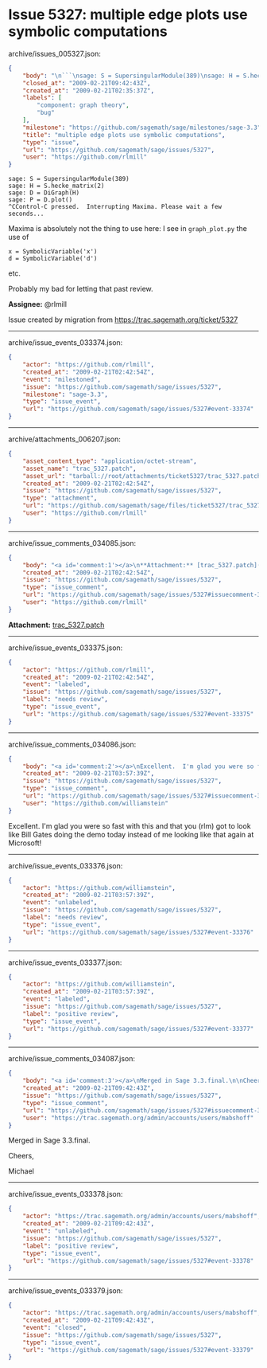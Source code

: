 # Issue 5327: multiple edge plots use symbolic computations

archive/issues_005327.json:
```json
{
    "body": "\n```\nsage: S = SupersingularModule(389)\nsage: H = S.hecke_matrix(2)\nsage: D = DiGraph(H)\nsage: P = D.plot()\n^CControl-C pressed.  Interrupting Maxima. Please wait a few seconds...\n```\n\nMaxima is absolutely not the thing to use here: I see in `graph_plot.py` the use of\n\n```\nx = SymbolicVariable('x')\nd = SymbolicVariable('d')\n```\netc.\n\nProbably my bad for letting that past review.\n\n**Assignee:** @rlmill\n\nIssue created by migration from https://trac.sagemath.org/ticket/5327\n\n",
    "closed_at": "2009-02-21T09:42:43Z",
    "created_at": "2009-02-21T02:35:37Z",
    "labels": [
        "component: graph theory",
        "bug"
    ],
    "milestone": "https://github.com/sagemath/sage/milestones/sage-3.3",
    "title": "multiple edge plots use symbolic computations",
    "type": "issue",
    "url": "https://github.com/sagemath/sage/issues/5327",
    "user": "https://github.com/rlmill"
}
```

```
sage: S = SupersingularModule(389)
sage: H = S.hecke_matrix(2)
sage: D = DiGraph(H)
sage: P = D.plot()
^CControl-C pressed.  Interrupting Maxima. Please wait a few seconds...
```

Maxima is absolutely not the thing to use here: I see in `graph_plot.py` the use of

```
x = SymbolicVariable('x')
d = SymbolicVariable('d')
```
etc.

Probably my bad for letting that past review.

**Assignee:** @rlmill

Issue created by migration from https://trac.sagemath.org/ticket/5327





---

archive/issue_events_033374.json:
```json
{
    "actor": "https://github.com/rlmill",
    "created_at": "2009-02-21T02:42:54Z",
    "event": "milestoned",
    "issue": "https://github.com/sagemath/sage/issues/5327",
    "milestone": "sage-3.3",
    "type": "issue_event",
    "url": "https://github.com/sagemath/sage/issues/5327#event-33374"
}
```



---

archive/attachments_006207.json:
```json
{
    "asset_content_type": "application/octet-stream",
    "asset_name": "trac_5327.patch",
    "asset_url": "tarball://root/attachments/ticket5327/trac_5327.patch",
    "created_at": "2009-02-21T02:42:54Z",
    "issue": "https://github.com/sagemath/sage/issues/5327",
    "type": "attachment",
    "url": "https://github.com/sagemath/sage/files/ticket5327/trac_5327.patch",
    "user": "https://github.com/rlmill"
}
```



---

archive/issue_comments_034085.json:
```json
{
    "body": "<a id='comment:1'></a>\n**Attachment:** [trac_5327.patch](https://github.com/sagemath/sage/files/ticket5327/trac_5327.patch)",
    "created_at": "2009-02-21T02:42:54Z",
    "issue": "https://github.com/sagemath/sage/issues/5327",
    "type": "issue_comment",
    "url": "https://github.com/sagemath/sage/issues/5327#issuecomment-34085",
    "user": "https://github.com/rlmill"
}
```

<a id='comment:1'></a>
**Attachment:** [trac_5327.patch](https://github.com/sagemath/sage/files/ticket5327/trac_5327.patch)



---

archive/issue_events_033375.json:
```json
{
    "actor": "https://github.com/rlmill",
    "created_at": "2009-02-21T02:42:54Z",
    "event": "labeled",
    "issue": "https://github.com/sagemath/sage/issues/5327",
    "label": "needs review",
    "type": "issue_event",
    "url": "https://github.com/sagemath/sage/issues/5327#event-33375"
}
```



---

archive/issue_comments_034086.json:
```json
{
    "body": "<a id='comment:2'></a>\nExcellent.  I'm glad you were so fast with this and that you (rlm) got to look like Bill Gates doing the demo today instead of me looking like that again at Microsoft!",
    "created_at": "2009-02-21T03:57:39Z",
    "issue": "https://github.com/sagemath/sage/issues/5327",
    "type": "issue_comment",
    "url": "https://github.com/sagemath/sage/issues/5327#issuecomment-34086",
    "user": "https://github.com/williamstein"
}
```

<a id='comment:2'></a>
Excellent.  I'm glad you were so fast with this and that you (rlm) got to look like Bill Gates doing the demo today instead of me looking like that again at Microsoft!



---

archive/issue_events_033376.json:
```json
{
    "actor": "https://github.com/williamstein",
    "created_at": "2009-02-21T03:57:39Z",
    "event": "unlabeled",
    "issue": "https://github.com/sagemath/sage/issues/5327",
    "label": "needs review",
    "type": "issue_event",
    "url": "https://github.com/sagemath/sage/issues/5327#event-33376"
}
```



---

archive/issue_events_033377.json:
```json
{
    "actor": "https://github.com/williamstein",
    "created_at": "2009-02-21T03:57:39Z",
    "event": "labeled",
    "issue": "https://github.com/sagemath/sage/issues/5327",
    "label": "positive review",
    "type": "issue_event",
    "url": "https://github.com/sagemath/sage/issues/5327#event-33377"
}
```



---

archive/issue_comments_034087.json:
```json
{
    "body": "<a id='comment:3'></a>\nMerged in Sage 3.3.final.\n\nCheers,\n\nMichael",
    "created_at": "2009-02-21T09:42:43Z",
    "issue": "https://github.com/sagemath/sage/issues/5327",
    "type": "issue_comment",
    "url": "https://github.com/sagemath/sage/issues/5327#issuecomment-34087",
    "user": "https://trac.sagemath.org/admin/accounts/users/mabshoff"
}
```

<a id='comment:3'></a>
Merged in Sage 3.3.final.

Cheers,

Michael



---

archive/issue_events_033378.json:
```json
{
    "actor": "https://trac.sagemath.org/admin/accounts/users/mabshoff",
    "created_at": "2009-02-21T09:42:43Z",
    "event": "unlabeled",
    "issue": "https://github.com/sagemath/sage/issues/5327",
    "label": "positive review",
    "type": "issue_event",
    "url": "https://github.com/sagemath/sage/issues/5327#event-33378"
}
```



---

archive/issue_events_033379.json:
```json
{
    "actor": "https://trac.sagemath.org/admin/accounts/users/mabshoff",
    "created_at": "2009-02-21T09:42:43Z",
    "event": "closed",
    "issue": "https://github.com/sagemath/sage/issues/5327",
    "type": "issue_event",
    "url": "https://github.com/sagemath/sage/issues/5327#event-33379"
}
```
